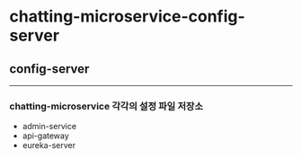 # chatting-microservice-config-server

## config-server 
---
### chatting-microservice 각각의 설정 파일 저장소
- admin-service
- api-gateway
- eureka-server
